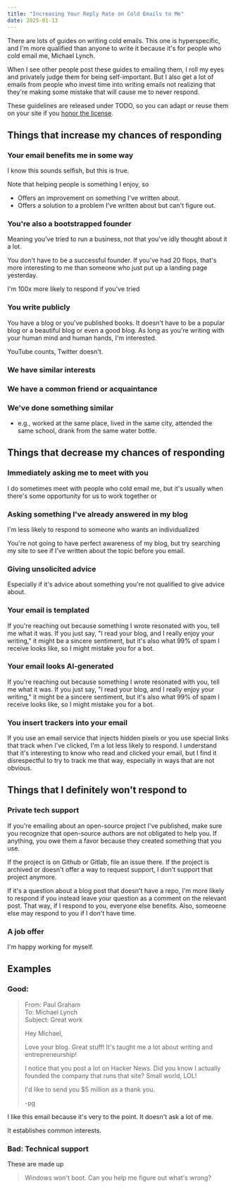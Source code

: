 ```yaml
---
title: "Increasing Your Reply Rate on Cold Emails to Me"
date: 2025-01-13
---
```


There are lots of guides on writing cold emails. This one is hyperspecific, and I'm more qualified than anyone to write it because it's for people who cold email me, Michael Lynch.

When I see other people post these guides to emailing them, I roll my eyes and privately judge them for being self-important. But I also get a lot of emails from people who invest time into writing emails not realizing that they're making some mistake that will cause me to never respond.

These guidelines are released under TODO, so you can adapt or reuse them on your site if you [honor the license](/how-to-republish-adapt/).

## Things that increase my chances of responding

### Your email benefits me in some way

I know this sounds selfish, but this is true.

Note that helping people is something I enjoy, so

- Offers an improvement on something I've written about.
- Offers a solution to a problem I've written about but can't figure out.

### You're also a bootstrapped founder

Meaning you've tried to run a business, not that you've idly thought about it a lot.

You don't have to be a successful founder. If you've had 20 flops, that's more interesting to me than someone who just put up a landing page yesterday.

I'm 100x more likely to respond if you've tried

### You write publicly

You have a blog or you've published books. It doesn't have to be a popular blog or a beautiful blog or even a good blog. As long as you're writing with your human mind and human hands, I'm interested.

YouTube counts, Twitter doesn't.

### We have similar interests

### We have a common friend or acquaintance

### We've done something similar

- e.g., worked at the same place, lived in the same city, attended the same school, drank from the same water bottle.

## Things that decrease my chances of responding

### Immediately asking me to meet with you

I do sometimes meet with people who cold email me, but it's usually when there's some opportunity for us to work together or

### Asking something I've already answered in my blog

I'm less likely to respond to someone who wants an individualized

You're not going to have perfect awareness of my blog, but try searching my site to see if I've written about the topic before you email.

### Giving unsolicited advice

Especially if it's advice about something you're not qualified to give advice about.

### Your email is templated

If you're reaching out because something I wrote resonated with you, tell me what it was. If you just say, "I read your blog, and I really enjoy your writing," it might be a sincere sentiment, but it's also what 99% of spam I receive looks like, so I might mistake you for a bot.

### Your email looks AI-generated

If you're reaching out because something I wrote resonated with you, tell me what it was. If you just say, "I read your blog, and I really enjoy your writing," it might be a sincere sentiment, but it's also what 99% of spam I receive looks like, so I might mistake you for a bot.

### You insert trackers into your email

If you use an email service that injects hidden pixels or you use special links that track when I've clicked, I'm a lot less likely to respond. I understand that it's interesting to know who read and clicked your email, but I find it disrespectful to try to track me that way, especially in ways that are not obvious.

## Things that I definitely won't respond to

### Private tech support

If you're emailing about an open-source project I've published, make sure you recognize that open-source authors are not obligated to help you. If anything, you owe them a favor because they created something that you use.

If the project is on Github or Gitlab, file an issue there. If the project is archived or doesn't offer a way to request support, I don't support that project anymore.

If it's a question about a blog post that doesn't have a repo, I'm more likely to respond if you instead leave your question as a comment on the relevant post. That way, if I respond to you, everyone else benefits. Also, someoene else may respond to you if I don't have time.

### A job offer

I'm happy working for myself.

## Examples

### Good:

> From: Paul Graham<br>
> To: Michael Lynch<br>
> Subject: Great work
>
> Hey Michael,
>
> Love your blog. Great stuff! It's taught me a lot about writing and entrepreneurship!
>
> I notice that you post a lot on Hacker News. Did you know I actually founded the company that runs that site? Small world, LOL!
>
> I'd like to send you $5 million as a thank you.
>
> -pg

I like this email because it's very to the point. It doesn't ask a lot of me.

It establishes common interests.

### Bad: Technical support

These are made up

> Windows won't boot. Can you help me figure out what's wrong?
